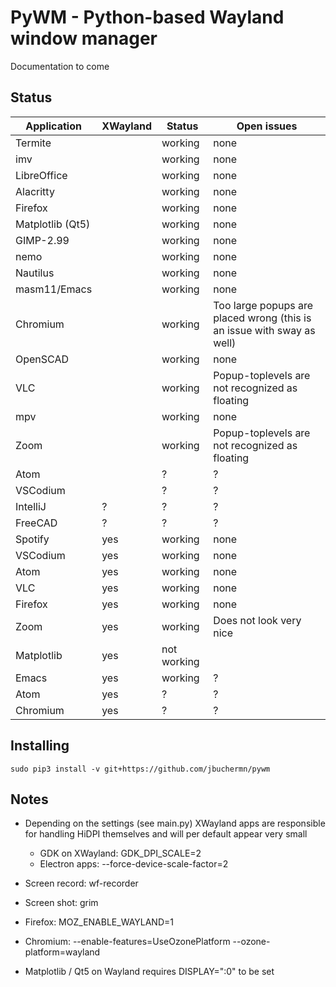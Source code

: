 # PyWM - Python-based Wayland window manager

Documentation to come

## Status

| Application            |  XWayland | Status              | Open issues                                              |
|------------------------|-----------|---------------------|----------------------------------------------------------|
| Termite                |           | working             |                none                                      |
| imv                    |           | working             |                none                                      |
| LibreOffice            |           | working             |                none                                      |
| Alacritty              |           | working             |                none                                      |
| Firefox                |           | working             |                none                                      |
| Matplotlib (Qt5)       |           | working             |                none                                      |
| GIMP-2.99              |           | working             |                none                                      |
| nemo                   |           | working             |                none                                      |
| Nautilus               |           | working             |                none                                      |
| masm11/Emacs           |           | working             |                none                                      |
| Chromium               |           | working             | Too large popups are placed wrong (this is an issue with sway as well) |
| OpenSCAD               |           | working             |                none                                      |
| VLC                    |           | working             | Popup-toplevels are not recognized as floating           |
| mpv                    |           | working             |                none                                      |
| Zoom                   |           | working             | Popup-toplevels are not recognized as floating           |
| Atom                   |           | ?                   | ?                                                        |
| VSCodium               |           | ?                   | ?                                                        |
| IntelliJ               |    ?      | ?                   | ?                                                        |
| FreeCAD                |    ?      | ?                   | ?                                                        |
| Spotify                |    yes    | working             |                none                                      |
| VSCodium               |    yes    | working             |                none                                      |
| Atom                   |    yes    | working             |                none                                      |
| VLC                    |    yes    | working             |                none                                      |
| Firefox                |    yes    | working             |                none                                      |
| Zoom                   |    yes    | working             | Does not look very nice                                  |
| Matplotlib             |    yes    | not working         |                                                          |
| Emacs                  |    yes    | working             | ?                                                        |
| Atom                   |    yes    | ?                   | ?                                                        |
| Chromium               |    yes    | ?                   | ?                                                        |


## Installing

```
sudo pip3 install -v git+https://github.com/jbuchermn/pywm
```

## Notes

- Depending on the settings (see main.py) XWayland apps are responsible for handling HiDPI themselves and will per default appear very small
    - GDK on XWayland: GDK_DPI_SCALE=2
    - Electron apps: --force-device-scale-factor=2

- Screen record: wf-recorder
- Screen shot: grim
- Firefox: MOZ_ENABLE_WAYLAND=1
- Chromium: --enable-features=UseOzonePlatform --ozone-platform=wayland
- Matplotlib / Qt5 on Wayland requires DISPLAY=":0" to be set
